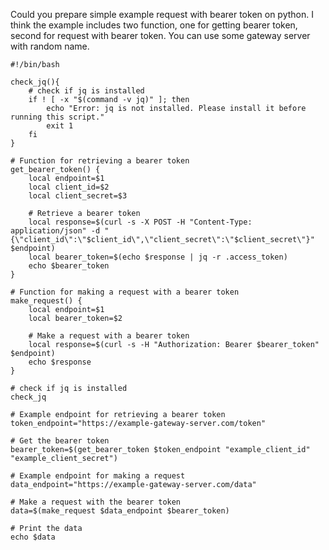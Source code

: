 
Could you prepare simple example  request with bearer token  on python. I think the example includes two function, one for getting bearer token, second for request with bearer token. You can use some gateway server with random name.

```
#!/bin/bash

check_jq(){
    # check if jq is installed
    if ! [ -x "$(command -v jq)" ]; then
        echo "Error: jq is not installed. Please install it before running this script."
        exit 1
    fi
}

# Function for retrieving a bearer token
get_bearer_token() {
    local endpoint=$1
    local client_id=$2
    local client_secret=$3

    # Retrieve a bearer token
    local response=$(curl -s -X POST -H "Content-Type: application/json" -d "{\"client_id\":\"$client_id\",\"client_secret\":\"$client_secret\"}" $endpoint)
    local bearer_token=$(echo $response | jq -r .access_token)
    echo $bearer_token
}

# Function for making a request with a bearer token
make_request() {
    local endpoint=$1
    local bearer_token=$2

    # Make a request with a bearer token
    local response=$(curl -s -H "Authorization: Bearer $bearer_token" $endpoint)
    echo $response
}

# check if jq is installed
check_jq

# Example endpoint for retrieving a bearer token
token_endpoint="https://example-gateway-server.com/token"

# Get the bearer token
bearer_token=$(get_bearer_token $token_endpoint "example_client_id" "example_client_secret")

# Example endpoint for making a request
data_endpoint="https://example-gateway-server.com/data"

# Make a request with the bearer token
data=$(make_request $data_endpoint $bearer_token)

# Print the data
echo $data
```